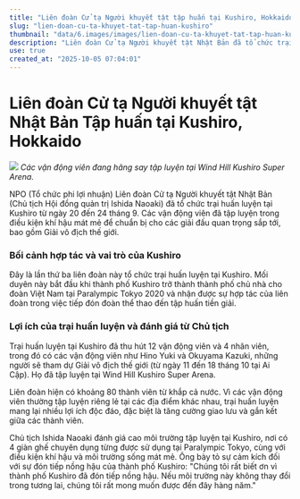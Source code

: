 ```yaml
---
title: "Liên đoàn Cử tạ Người khuyết tật tập huấn tại Kushiro, Hokkaido"
slug: "lien-doan-cu-ta-khuyet-tat-tap-huan-kushiro"
thumbnail: "data/6.images/images/lien-doan-cu-ta-khuyet-tat-tap-huan-kushiro.webp"
description: "Liên đoàn Cử tạ Người khuyết tật Nhật Bản đã tổ chức trại huấn luyện tại Kushiro, Hokkaido cho các vận động viên chuẩn bị cho giải đấu quan trọng. Giám đốc liên đoàn bày tỏ mong muốn tiếp tục hợp tác với thành phố này."
use: true
created_at: "2025-10-05 07:04:01"
---
```


# Liên đoàn Cử tạ Người khuyết tật Nhật Bản Tập huấn tại Kushiro, Hokkaido

![](/images/20251004-00010000-kushironw-000-1-view.webp)
*Các vận động viên đang hăng say tập luyện tại Wind Hill Kushiro Super Arena.*

NPO (Tổ chức phi lợi nhuận) Liên đoàn Cử tạ Người khuyết tật Nhật Bản (Chủ tịch Hội đồng quản trị Ishida Naoaki) đã tổ chức trại huấn luyện tại Kushiro từ ngày 20 đến 24 tháng 9. Các vận động viên đã tập luyện trong điều kiện khí hậu mát mẻ để chuẩn bị cho các giải đấu quan trọng sắp tới, bao gồm Giải vô địch thế giới.

### Bối cảnh hợp tác và vai trò của Kushiro

Đây là lần thứ ba liên đoàn này tổ chức trại huấn luyện tại Kushiro. Mối duyên này bắt đầu khi thành phố Kushiro trở thành thành phố chủ nhà cho đoàn Việt Nam tại Paralympic Tokyo 2020 và nhận được sự hợp tác của liên đoàn trong việc tiếp đón đoàn thể thao đến tập huấn tiền giải.

### Lợi ích của trại huấn luyện và đánh giá từ Chủ tịch

Trại huấn luyện tại Kushiro đã thu hút 12 vận động viên và 4 nhân viên, trong đó có các vận động viên như Hino Yuki và Okuyama Kazuki, những người sẽ tham dự Giải vô địch thế giới (từ ngày 11 đến 18 tháng 10 tại Ai Cập). Họ đã tập luyện tại Wind Hill Kushiro Super Arena.

Liên đoàn hiện có khoảng 80 thành viên từ khắp cả nước. Vì các vận động viên thường tập luyện riêng lẻ tại các địa điểm khác nhau, trại huấn luyện mang lại nhiều lợi ích độc đáo, đặc biệt là tăng cường giao lưu và gắn kết giữa các thành viên.

Chủ tịch Ishida Naoaki đánh giá cao môi trường tập luyện tại Kushiro, nơi có 4 giàn ghế chuyên dụng từng được sử dụng tại Paralympic Tokyo, cùng với điều kiện khí hậu và môi trường sống mát mẻ. Ông bày tỏ sự cảm kích đối với sự đón tiếp nồng hậu của thành phố Kushiro: "Chúng tôi rất biết ơn vì thành phố Kushiro đã đón tiếp nồng hậu. Nếu môi trường này không thay đổi trong tương lai, chúng tôi rất mong muốn được đến đây hàng năm."